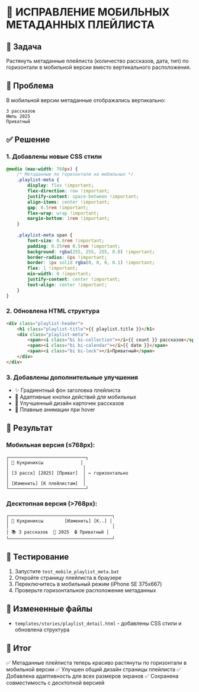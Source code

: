 # 📱 ИСПРАВЛЕНИЕ МОБИЛЬНЫХ МЕТАДАННЫХ ПЛЕЙЛИСТА

## 🎯 Задача
Растянуть метаданные плейлиста (количество рассказов, дата, тип) по горизонтали в мобильной версии вместо вертикального расположения.

## 🐛 Проблема
В мобильной версии метаданные отображались вертикально:
```
3 рассказов
Июль 2025  
Приватный
```

## ✅ Решение

### 1. Добавлены новые CSS стили
```css
@media (max-width: 768px) {
    /* Метаданные по горизонтали на мобильных */
    .playlist-meta {
        display: flex !important;
        flex-direction: row !important;
        justify-content: space-between !important;
        align-items: center !important;
        gap: 0.5rem !important;
        flex-wrap: wrap !important;
        margin-bottom: 1rem !important;
    }
    
    .playlist-meta span {
        font-size: 0.8rem !important;
        padding: 0.25rem 0.5rem !important;
        background: rgba(255, 255, 255, 0.8) !important;
        border-radius: 6px !important;
        border: 1px solid rgba(0, 0, 0, 0.1) !important;
        flex: 1 !important;
        min-width: 0 !important;
        justify-content: center !important;
        text-align: center !important;
    }
}
```

### 2. Обновлена HTML структура
```html
<div class="playlist-header">
    <h1 class="playlist-title">{{ playlist.title }}</h1>
    <div class="playlist-meta">
        <span><i class="bi bi-collection"></i>{{ count }} рассказов</span>
        <span><i class="bi bi-calendar"></i>{{ date }}</span>
        <span><i class="bi bi-lock"></i>Приватный</span>
    </div>
</div>
```

### 3. Добавлены дополнительные улучшения
- ✨ Градиентный фон заголовка плейлиста
- 📱 Адаптивные кнопки действий для мобильных
- 🎨 Улучшенный дизайн карточек рассказов
- 🔄 Плавные анимации при hover

## 📱 Результат

### Мобильная версия (≤768px):
```
┌─────────────────────────────┐
│ 🎵 Кукриниксы              │
│                            │
│ [3 расск] [2025] [Приват]  │ ← горизонтально
│                            │
│ [Изменить] [К плейлистам]  │
└─────────────────────────────┘
```

### Десктопная версия (>768px):
```
┌───────────────────────────────────────┐
│ 🎵 Кукриниксы        [Изменить] [К..] │
│                                       │
│ 📚 3 рассказов  📅 2025  🔒 Приватный │
└───────────────────────────────────────┘
```

## 🧪 Тестирование
1. Запустите `test_mobile_playlist_meta.bat`
2. Откройте страницу плейлиста в браузере
3. Переключитесь в мобильный режим (iPhone SE 375x667)
4. Проверьте горизонтальное расположение метаданных

## 📁 Измененные файлы
- `templates/stories/playlist_detail.html` - добавлены CSS стили и обновлена структура

## 🎉 Итог
✅ Метаданные плейлиста теперь красиво растянуты по горизонтали в мобильной версии
✅ Улучшен общий дизайн страницы плейлиста
✅ Добавлена адаптивность для всех размеров экранов
✅ Сохранена совместимость с десктопной версией
